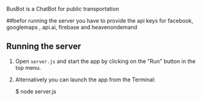 



BusBot is a  ChatBot for public transportation


##befor running the server you have to provide the api keys for facebook, googlemaps , api.ai, firebase and heavenondemand 

## Running the server

1) Open `server.js` and start the app by clicking on the "Run" button in the top menu.

2) Alternatively you can launch the app from the Terminal:

    $ node server.js

